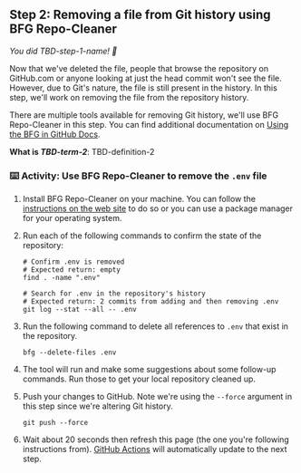 <!--
  <<< Author notes: Step 2 >>>
  Start this step by acknowledging the previous step.
  Define terms and link to docs.github.com.
  TBD-step-2-notes.
-->

## Step 2: Removing a file from Git history using BFG Repo-Cleaner

_You did TBD-step-1-name! :tada:_

Now that we've deleted the file, people that browse the repository on GitHub.com or anyone looking at just the head commit won't see the file. However, due to Git's nature, the file is still present in the history. In this step, we'll work on removing the file from the repository history.

There are multiple tools available for removing Git history, we'll use BFG Repo-Cleaner in this step. You can find additional documentation on [Using the BFG in GitHub Docs](https://docs.github.com/en/authentication/keeping-your-account-and-data-secure/removing-sensitive-data-from-a-repository#using-the-bfg).

**What is _TBD-term-2_**: TBD-definition-2

### :keyboard: Activity: Use BFG Repo-Cleaner to remove the `.env` file

1. Install BFG Repo-Cleaner on your machine. You can follow the [instructions on the web site](https://rtyley.github.io/bfg-repo-cleaner/) to do so or you can use a package manager for your operating system.
2. Run each of the following commands to confirm the state of the repository:

   ```shell
   # Confirm .env is removed
   # Expected return: empty
   find . -name ".env"

   # Search for .env in the repository's history
   # Expected return: 2 commits from adding and then removing .env
   git log --stat --all -- .env
   ```

3. Run the following command to delete all references to `.env` that exist in the repository.
   ```shell
   bfg --delete-files .env
   ```
4. The tool will run and make some suggestions about some follow-up commands. Run those to get your local repository cleaned up.
5. Push your changes to GitHub. Note we're using the `--force` argument in this step since we're altering Git history.
   ```shell
   git push --force
   ```
6. Wait about 20 seconds then refresh this page (the one you're following instructions from). [GitHub Actions](https://docs.github.com/en/actions) will automatically update to the next step.
